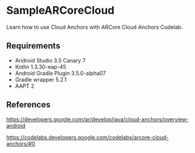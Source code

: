 # SampleARCoreCloud
Learn how to use Cloud Anchors with ARCore Cloud Anchors Codelab.

## Requirements
* Android Studio 3.5 Canary 7
* Kotlin 1.3.30-eap-45
* Android Gradle Plugin 3.5.0-alpha07
* Gradle wrapper 5.2.1
* AAPT 2

## References
https://developers.google.com/ar/develop/java/cloud-anchors/overview-android

https://codelabs.developers.google.com/codelabs/arcore-cloud-anchors/#0